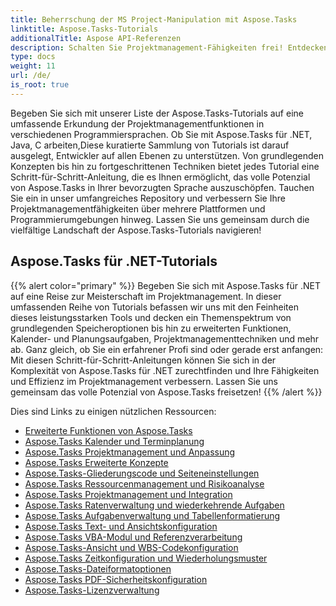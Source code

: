 ```yaml
---
title: Beherrschung der MS Project-Manipulation mit Aspose.Tasks
linktitle: Aspose.Tasks-Tutorials
additionalTitle: Aspose API-Referenzen
description: Schalten Sie Projektmanagement-Fähigkeiten frei! Entdecken Sie Aspose.Tasks-Tutorials für .NET, Java, C++ und mehr. Erweitern Sie mühelos Ihre Fähigkeiten in mehreren Sprachen.
type: docs
weight: 11
url: /de/
is_root: true
---
```


Begeben Sie sich mit unserer Liste der Aspose.Tasks-Tutorials auf eine umfassende Erkundung der Projektmanagementfunktionen in verschiedenen Programmiersprachen. Ob Sie mit Aspose.Tasks für .NET, Java, C arbeiten,Diese kuratierte Sammlung von Tutorials ist darauf ausgelegt, Entwickler auf allen Ebenen zu unterstützen. Von grundlegenden Konzepten bis hin zu fortgeschrittenen Techniken bietet jedes Tutorial eine Schritt-für-Schritt-Anleitung, die es Ihnen ermöglicht, das volle Potenzial von Aspose.Tasks in Ihrer bevorzugten Sprache auszuschöpfen. Tauchen Sie ein in unser umfangreiches Repository und verbessern Sie Ihre Projektmanagementfähigkeiten über mehrere Plattformen und Programmierumgebungen hinweg. Lassen Sie uns gemeinsam durch die vielfältige Landschaft der Aspose.Tasks-Tutorials navigieren!

## Aspose.Tasks für .NET-Tutorials
{{% alert color="primary" %}}
Begeben Sie sich mit Aspose.Tasks für .NET auf eine Reise zur Meisterschaft im Projektmanagement. In dieser umfassenden Reihe von Tutorials befassen wir uns mit den Feinheiten dieses leistungsstarken Tools und decken ein Themenspektrum von grundlegenden Speicheroptionen bis hin zu erweiterten Funktionen, Kalender- und Planungsaufgaben, Projektmanagementtechniken und mehr ab. Ganz gleich, ob Sie ein erfahrener Profi sind oder gerade erst anfangen: Mit diesen Schritt-für-Schritt-Anleitungen können Sie sich in der Komplexität von Aspose.Tasks für .NET zurechtfinden und Ihre Fähigkeiten und Effizienz im Projektmanagement verbessern. Lassen Sie uns gemeinsam das volle Potenzial von Aspose.Tasks freisetzen!
{{% /alert %}}

Dies sind Links zu einigen nützlichen Ressourcen:
 
- [Erweiterte Funktionen von Aspose.Tasks](./net/advanced-features/)
- [Aspose.Tasks Kalender und Terminplanung](./net/calendar-scheduling/)
- [Aspose.Tasks Projektmanagement und Anpassung](./net/tasks-project-management/)
- [Aspose.Tasks Erweiterte Konzepte](./net/advanced-concepts/)
- [Aspose.Tasks-Gliederungscode und Seiteneinstellungen](./net/outline-code-page-settings/)
- [Aspose.Tasks Ressourcenmanagement und Risikoanalyse](./net/resource-risk-analysis/)
- [Aspose.Tasks Projektmanagement und Integration](./net/project-management-integration/)
- [Aspose.Tasks Ratenverwaltung und wiederkehrende Aufgaben](./net/rate-recurring-tasks/)
- [Aspose.Tasks Aufgabenverwaltung und Tabellenformatierung](./net/task-table-management/)
- [Aspose.Tasks Text- und Ansichtskonfiguration](./net/text-view-configuration/)
- [Aspose.Tasks VBA-Modul und Referenzverarbeitung](./net/vba-module-reference/)
- [Aspose.Tasks-Ansicht und WBS-Codekonfiguration](./net/view-wbs-code-configuration/)
- [Aspose.Tasks Zeitkonfiguration und Wiederholungsmuster](./net/time-recurrence-configuration/)
- [Aspose.Tasks-Dateiformatoptionen](./net/file-format-options/)
- [Aspose.Tasks PDF-Sicherheitskonfiguration](./net/pdf-security-configuration/)
- [Aspose.Tasks-Lizenzverwaltung](./net/license-management/)
